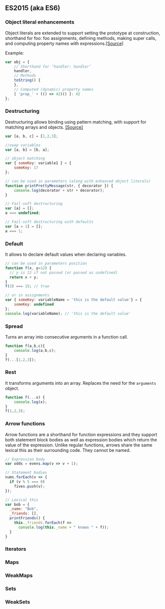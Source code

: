 ## ES2015 (aka ES6)

### Object literal enhancements
Object literals are extended to support setting the prototype at construction, shorthand for foo: foo assignments, defining methods, making super calls, and computing property names with expressions.[\[Source\]](https://github.com/lukehoban/es6features#enhanced-object-literals)

Example: 
```js
var obj = {
    // Shorthand for ‘handler: handler’
    handler,
    // Methods
    toString() {
    },
    // Computed (dynamic) property names
    [ 'prop_' + (() => 42)() ]: 42
};
```

### Destructuring
Destructuring allows binding using pattern matching, with support for matching arrays and objects. [\[Source\]](https://github.com/lukehoban/es6features#destructuring)
```js
var [a, b, c] = [1,2,3];

//swap variables
var [a, b] = [b, a];

// object matching
var { someKey: variable1 } = {
    someKey: 17
};

// can be used in parameters (along with enhanced object literals)
function printPrettyMessage(str, { decorator }) {
    console.log(decorator + str + decorator);
}

// Fail-soft destructuring
var [a] = [];
a === undefined;

// Fail-soft destructuring with defaults
var [a = 1] = [];
a === 1;
```

### Default
It allows to declare default values when declaring variables.

```js
// can be used in parameters position
function f(x, y=12) {
  // y is 12 if not passed (or passed as undefined)
  return x + y;
}
f(3) === 15; // true

// or in assignments
var { someKey: variableName = 'this is the default value'} = {
    someKey: undefined
};
console.log(variableName); // 'this is the default value'
```

### Spread
Turns an array into consecutive arguments in a function call.
```js
function f(a,b,c){
    console.log(a,b,c);
}
f(...[1,2,3]);
```

### Rest
It transforms arguments into an array. Replaces the need for the `arguments` object.
```js
function f(...x) {
    console.log(x);
}
f(1,2,3);
```

### Arrow functions
Arrow functions are a shorthand for function expressions and they support both statement block bodies as well as expression bodies which return the value of the expression. Unlike regular functions, arrows share the same lexical this as their surrounding code. They cannot be named.

```js
// Expression body
var odds = evens.map(v => v + 1);

// Statement bodies
nums.forEach(v => {
  if (v % 5 === 0)
    fives.push(v);
});

// Lexical this
var bob = {
  _name: "Bob",
  _friends: [],
  printFriends() {
    this._friends.forEach(f =>
      console.log(this._name + " knows " + f));
  }
}
```

### Iterators

### Maps 

### WeakMaps

### Sets

### WeakSets